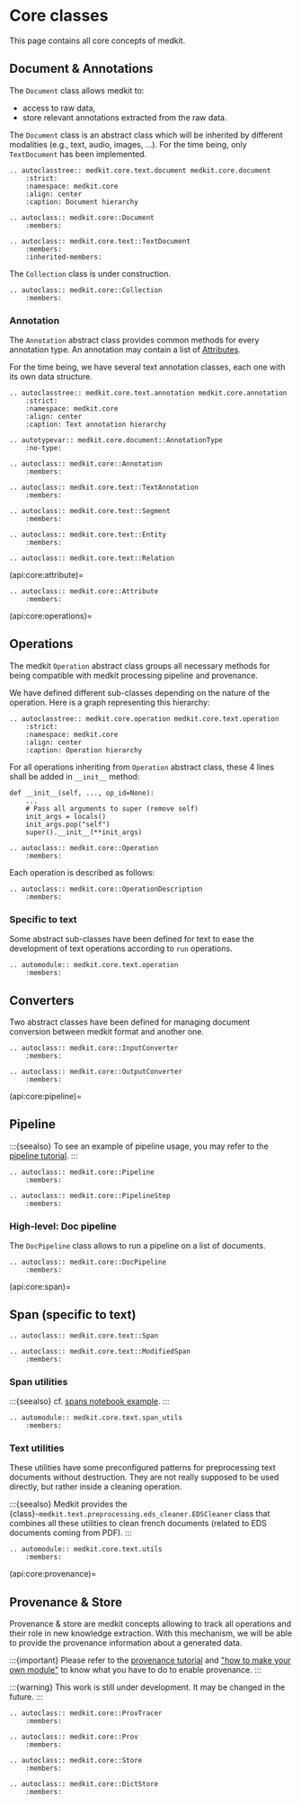 # Core classes

This page contains all core concepts of medkit.

## Document & Annotations

The `Document` class allows medkit to:
* access to raw data,
* store relevant annotations extracted from the raw data.

The `Document` class is an abstract class which will be inherited by
different modalities (e.g., text, audio, images, ...).
For the time being, only `TextDocument` has been implemented.

```{eval-rst}
.. autoclasstree:: medkit.core.text.document medkit.core.document
    :strict:
    :namespace: medkit.core
    :align: center
    :caption: Document hierarchy
```

```{eval-rst}
.. autoclass:: medkit.core::Document
    :members:
```

```{eval-rst}
.. autoclass:: medkit.core.text::TextDocument
    :members:
    :inherited-members:
```

The `Collection` class is under construction.

```{eval-rst}
.. autoclass:: medkit.core::Collection
    :members:
```

### Annotation

The `Annotation` abstract class provides common methods for every
annotation type.
An annotation may contain a list of [Attributes](api:core:attribute).

For the time being, we have several text annotation classes, each one with
its own data structure.

```{eval-rst}
.. autoclasstree:: medkit.core.text.annotation medkit.core.annotation
    :strict:
    :namespace: medkit.core
    :align: center
    :caption: Text annotation hierarchy
```

```{eval-rst}
.. autotypevar:: medkit.core.document::AnnotationType
    :no-type:
```

```{eval-rst}
.. autoclass:: medkit.core::Annotation
    :members:
```

```{eval-rst}
.. autoclass:: medkit.core.text::TextAnnotation
    :members:
```

```{eval-rst}
.. autoclass:: medkit.core.text::Segment
    :members:
```

```{eval-rst}
.. autoclass:: medkit.core.text::Entity
    :members:
```

```{eval-rst}
.. autoclass:: medkit.core.text::Relation
```

(api:core:attribute)=
```{eval-rst}
.. autoclass:: medkit.core::Attribute
    :members:
```
(api:core:operations)=
## Operations

The medkit `Operation` abstract class groups all necessary methods for
being compatible with medkit processing pipeline and provenance.

We have defined different sub-classes depending on the nature of the operation.
Here is a graph representing this hierarchy:

```{eval-rst}
.. autoclasstree:: medkit.core.operation medkit.core.text.operation
    :strict:
    :namespace: medkit.core
    :align: center
    :caption: Operation hierarchy
```

For all operations inheriting from `Operation` abstract class, these 4 lines
shall be added in `__init__` method:
```
def __init__(self, ..., op_id=None):
    ...
    # Pass all arguments to super (remove self)
    init_args = locals()
    init_args.pop("self")
    super().__init__(**init_args)
```

```{eval-rst}
.. autoclass:: medkit.core::Operation
    :members:
```

Each operation is described as follows:

```{eval-rst}
.. autoclass:: medkit.core::OperationDescription
    :members:
```

### Specific to text

Some abstract sub-classes have been defined for text to ease the
development of text operations according to `run` operations.

```{eval-rst}
.. automodule:: medkit.core.text.operation
    :members:
```

## Converters

Two abstract classes have been defined for managing document conversion
between medkit format and another one.

```{eval-rst}
.. autoclass:: medkit.core::InputConverter
    :members:
```

```{eval-rst}
.. autoclass:: medkit.core::OutputConverter
    :members:
```

(api:core:pipeline)=
## Pipeline

:::{seealso}
To see an example of pipeline usage, you may refer to the [pipeline tutorial](../user_guide/pipeline).
:::

```{eval-rst}
.. autoclass:: medkit.core::Pipeline
    :members:
```

```{eval-rst}
.. autoclass:: medkit.core::PipelineStep
    :members:
```

### High-level: Doc pipeline

The `DocPipeline` class allows to run a pipeline on a list of documents.

```{eval-rst}
.. autoclass:: medkit.core::DocPipeline
    :members:
```

(api:core:span)=
## Span (specific to text)

```{eval-rst}
.. autoclass:: medkit.core.text::Span
```

```{eval-rst}
.. autoclass:: medkit.core.text::ModifiedSpan
    :members:
```

### Span utilities

:::{seealso}
cf. [spans notebook example](../examples/spans).
:::

```{eval-rst}
.. automodule:: medkit.core.text.span_utils
    :members:
```

### Text utilities

These utilities have some preconfigured patterns for preprocessing text documents without destruction. They are not really supposed to be used directly, but rather inside a cleaning operation.

:::{seealso}
 Medkit provides the {class}`~medkit.text.preprocessing.eds_cleaner.EDSCleaner` class that combines all these utilities to clean french documents (related to EDS documents coming from PDF).
:::

```{eval-rst}
.. automodule:: medkit.core.text.utils
    :members:
```

(api:core:provenance)=
## Provenance & Store

Provenance & store are medkit concepts allowing to track all operations and
their role in new knowledge extraction.
With this mechanism, we will be able to provide the provenance information
about a generated data.

:::{important}
Please refer to the [provenance tutorial](../user_guide/provenance) and ["how to make your own
module"](../user_guide/module) to know what you have to do to enable
provenance.
:::

:::{warning}
This work is still under development. It may be changed in the future.
:::

```{eval-rst}
.. autoclass:: medkit.core::ProvTracer
    :members:
```

```{eval-rst}
.. autoclass:: medkit.core::Prov
    :members:
```

```{eval-rst}
.. autoclass:: medkit.core::Store
    :members:
```

```{eval-rst}
.. autoclass:: medkit.core::DictStore
    :members:
```
